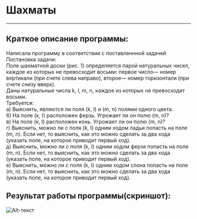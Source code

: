 # **Шахматы**
____

## **Краткое описание программы:**

Написала программу в соответствии с поставленнной задачей    
Постановка задачи:    
Поле шахматной доски (рис. 1) определяется парой натуральных чисел, каждое из которых не превосходит восьми: первое число— номер вертикали (при счете слева направо), второе— номер горизонтали (при счете снизу вверх).     
Даны натуральные числа k, l, m, n, каждое из которых не превосходит восьми.     
Требуется:       
а) Выяснить, являются ли поля (k, I) и (m, n) полями одного цвета.    
6) На поле (к, I) расположен ферзь. Угрожает ли он полю (m, n)?    
в) На поле (к, I) расположен конь. Угрожает ли он полю (m, n)?     
г) Выяснить, можно ли с поля (k, I) одним ходом ладьи попасть на поле (m, n). Если нет, то выяснить, как это можно сделать за два хода (указать поле, на которое приводит первый ход).    
д) Выяснить, можно ли с поля (k, I) одним ходом ферзя попасть на поле (m, n). Если нет, то выяснить, как это можно сделать за два хода (указать поле, на которое приводит первый ход).      
е) Выяснить, можно ли с поля (k, I) одним ходом слона попасть на поле (m, n). Если нет, то выяснить, как это можно сделать за два хода (указать поле, на которое приводит первый ход).    

## **Результат работы программы(скриншот):**
![Alt-текст](https://skr.sh/i/241220/uZP1zQKR.jpg?download=1&name=%D0%A1%D0%BA%D1%80%D0%B8%D0%BD%D1%88%D0%BE%D1%82%2024-12-2020%2022:00:19.jpg)
